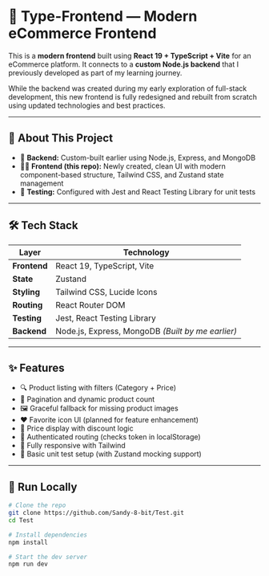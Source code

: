 # 🛒 Type-Frontend — Modern eCommerce Frontend

This is a **modern frontend** built using **React 19 + TypeScript + Vite** for an eCommerce platform. It connects to a **custom Node.js backend** that I previously developed as part of my learning journey.

While the backend was created during my early exploration of full-stack development, this new frontend is fully redesigned and rebuilt from scratch using updated technologies and best practices.

---

## 🧠 About This Project

- 🔁 **Backend:** Custom-built earlier using Node.js, Express, and MongoDB
- 🧑‍🎨 **Frontend (this repo):** Newly created, clean UI with modern component-based structure, Tailwind CSS, and Zustand state management
- 🧪 **Testing:** Configured with Jest and React Testing Library for unit tests

---

## 🛠️ Tech Stack

| Layer       | Technology                    |
|-------------|-------------------------------|
| **Frontend** | React 19, TypeScript, Vite     |
| **State**    | Zustand                        |
| **Styling**  | Tailwind CSS, Lucide Icons     |
| **Routing**  | React Router DOM               |
| **Testing**  | Jest, React Testing Library    |
| **Backend**  | Node.js, Express, MongoDB *(Built by me earlier)* |

---

## ✨ Features

- 🔍 Product listing with filters (Category + Price)
- 🧾 Pagination and dynamic product count
- 🖼️ Graceful fallback for missing product images
- ❤️ Favorite icon UI (planned for feature enhancement)
- 🛒 Price display with discount logic
- 🔐 Authenticated routing (checks token in localStorage)
- 📱 Fully responsive with Tailwind
- 🧪 Basic unit test setup (with Zustand mocking support)

---

## 🧪 Run Locally

```bash
# Clone the repo
git clone https://github.com/Sandy-8-bit/Test.git
cd Test

# Install dependencies
npm install

# Start the dev server
npm run dev
